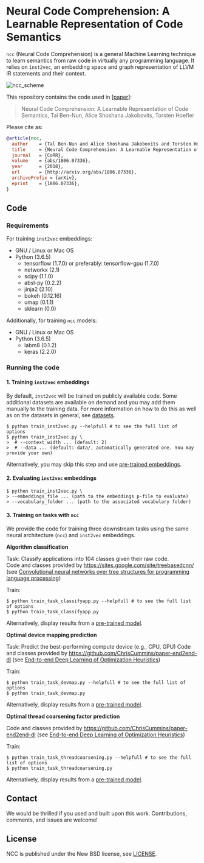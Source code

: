 # Neural Code Comprehension: A Learnable Representation of Code Semantics

```ncc``` (Neural Code Comprehension) is a general Machine Learning technique to learn semantics from raw code in virtually any programming language. It relies on ```inst2vec```, an embedding space and graph representation of LLVM IR statements and their context. 

![ncc_scheme](figures/overview.png)

This repository contains the code used in [[paper](http://arxiv.org/abs/1806.07336)]:
> Neural Code Comprehension: A Learnable Representation of Code Semantics, Tal Ben-Nun, Alice Shoshana Jakobovits, Torsten Hoefler

Please cite as:
```bibtex
@article{ncc,
  author    = {Tal Ben-Nun and Alice Shoshana Jakobovits and Torsten Hoefler},
  title     = {Neural Code Comprehension: A Learnable Representation of Code Semantics},
  journal   = {CoRR},
  volume    = {abs/1806.07336},
  year      = {2018},
  url       = {http://arxiv.org/abs/1806.07336},
  archivePrefix = {arXiv},
  eprint    = {1806.07336},
}
```

## Code

### Requirements

For training ```inst2vec``` embeddings:
* GNU / Linux or Mac OS
* Python (3.6.5)
  * tensorflow (1.7.0) or preferably: tensorflow-gpu (1.7.0)
  * networkx (2.1)
  * scipy (1.1.0)
  * absl-py (0.2.2)
  * jinja2 (2.10)
  * bokeh (0.12.16)
  * umap (0.1.1)
  * sklearn (0.0)

Additionally, for training ```ncc``` models:
* GNU / Linux or Mac OS
* Python (3.6.5)
  * labm8 (0.1.2)
  * keras (2.2.0) 

### Running the code

#### 1. Training `inst2vec` embeddings

By default, `inst2vec` will be trained on publicly available code. Some additional datasets are available on demand and you may add them manually to the training data. For more information on how to do this as well as on the datasets in general, see [datasets](data/README.md).

```shell
$ python train_inst2vec.py --helpfull # to see the full list of options
$ python train_inst2vec.py \
>  # --context_width ... (default: 2)
>  # --data ... (default: data/, automatically generated one. You may provide your own)
```

Alternatively, you may skip this step and use [pre-trained embeddings](published_results/emb.p).

#### 2. Evaluating `inst2vec` embeddings

```shell
$ python train_inst2vec.py \
> --embeddings_file ... (path to the embeddings p-file to evaluate)
> --vocabulary_folder ... (path to the associated vocabulary folder)
```

#### 3. Training on tasks with ```ncc``` 

We provide the code for training three downstream tasks using the same neural architecture (```ncc```) and ```inst2vec``` embeddings.

**Algorithm classification**

Task: Classify applications into 104 classes given their raw code.  
Code and classes provided by https://sites.google.com/site/treebasedcnn/ (see [Convolutional neural networks over tree structures for programming language processing](https://arxiv.org/abs/1409.5718))

Train:
```shell
$ python train_task_classifyapp.py --helpfull # to see the full list of options
$ python train_task_classifyapp.py
```

Alternatively, display results from a [pre-trained model](published_results).

**Optimal device mapping prediction**

Task: Predict the best-performing compute device (e.g., CPU, GPU)
Code and classes provided by https://github.com/ChrisCummins/paper-end2end-dl (see [End-to-end Deep Learning of Optimization Heuristics](https://hgpu.org/?p=17573))

Train:
```shell
$ python train_task_devmap.py --helpfull # to see the full list of options
$ python train_task_devmap.py
```

Alternatively, display results from a [pre-trained model](published_results).

**Optimal thread coarsening factor prediction**

Code and classes provided by https://github.com/ChrisCummins/paper-end2end-dl (see [End-to-end Deep Learning of Optimization Heuristics](https://hgpu.org/?p=17573))

Train:
```shell
$ python train_task_threadcoarsening.py --helpfull # to see the full list of options
$ python train_task_threadcoarsening.py
```

Alternatively, display results from a [pre-trained model](published_results).

## Contact

We would be thrilled if you used and built upon this work.
Contributions, comments, and issues are welcome!

## License

NCC is published under the New BSD license, see [LICENSE](LICENSE).

